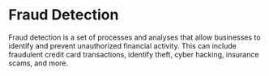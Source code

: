 




# Fraud Detection

Fraud detection is a set of processes and analyses that allow businesses to identify and prevent unauthorized financial activity. This can include fraudulent credit card transactions, identify theft, cyber hacking, insurance scams, and more.









